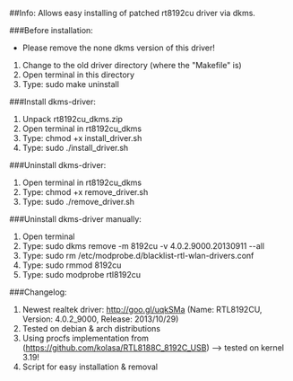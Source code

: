 ##Info:
Allows easy installing of patched rt8192cu driver via dkms.

###Before installation:
- Please remove the none dkms version of this driver!
1. Change to the old driver directory (where the "Makefile" is)
2. Open terminal in this directory
3. Type: sudo make uninstall

###Install dkms-driver:
1. Unpack rt8192cu_dkms.zip
2. Open terminal in rt8192cu_dkms
3. Type: chmod +x install_driver.sh
4. Type: sudo ./install_driver.sh

###Uninstall dkms-driver:
1. Open terminal in rt8192cu_dkms
2. Type: chmod +x remove_driver.sh
3. Type: sudo ./remove_driver.sh

###Uninstall dkms-driver manually:
1. Open terminal
2. Type: sudo dkms remove -m 8192cu -v 4.0.2.9000.20130911 --all
3. Type: sudo rm /etc/modprobe.d/blacklist-rtl-wlan-drivers.conf
4. Type: sudo rmmod 8192cu
5. Type: sudo modprobe rtl8192cu

###Changelog:
1. Newest realtek driver: http://goo.gl/uqkSMa (Name: RTL8192CU, Version: 4.0.2_9000, Release: 2013/10/29)
2. Tested on debian & arch distributions
3. Using procfs implementation from (https://github.com/kolasa/RTL8188C_8192C_USB) --> tested on kernel 3.19!
4. Script for easy installation & removal
